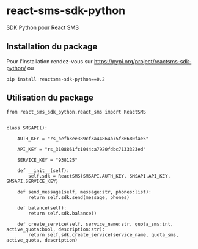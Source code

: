 # react-sms-sdk-python


SDK Python pour React SMS


## Installation du package


Pour l'installation rendez-vous sur https://pypi.org/project/reactsms-sdk-python/ ou 

    pip install reactsms-sdk-python==0.2


## Utilisation du package


    from react_sms_sdk_python.react_sms import ReactSMS


    class SMSAPI():

        AUTH_KEY = "rs_befb3ee389cf3a44864b75f36680fae5"

        API_KEY = "rs_3108861fc1044ca7920fdbc7133323ed"

        SERVICE_KEY = "938125"

        def __init__(self):
            self.sdk = ReactSMS(SMSAPI.AUTH_KEY, SMSAPI.API_KEY, SMSAPI.SERVICE_KEY)
        
        def send_message(self, message:str, phones:list):
            return self.sdk.send(message, phones)
        
        def balance(self):
            return self.sdk.balance()

        def create_service(self, service_name:str, quota_sms:int, active_quota:bool, description:str):
            return self.sdk.create_service(service_name, quota_sms, active_quota, description)